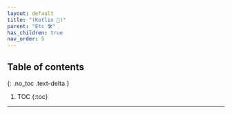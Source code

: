 ```yaml
---
layout: default
title: "(Kotlin 🌟)"
parent: "Etc 🛠"
has_children: true
nav_order: 5
---
```


## Table of contents
{: .no_toc .text-delta }

1. TOC
{:toc}

---
